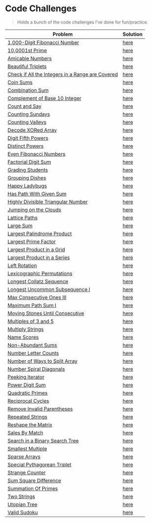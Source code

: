 # Code Challenges

> Holds a bunch of the code challenges I've done for fun/practice.

| Problem                                                                                         | Solution                                                                       |
| ----------------------------------------------------------------------------------------------- | ------------------------------------------------------------------------------ |
| [1,000-Digit Fibonacci Number](https://projecteuler.net/problem=25)                                                                   | [here](./project-euler/1000_digit_fibonacci_number.py)                            |
| [10,0001st Prime](https://projecteuler.net/problem=7)                                                                                 | [here](./project-euler/nth_prime.py)                                              |
| [Amicable Numbers](https://projecteuler.net/problem=21)                                                                               | [here](./project-euler/amicable_numbers.py)                                       |
| [Beautiful Triplets](https://www.hackerrank.com/challenges/beautiful-triplets)                                                        | [here](./hacker-rank/BeautifulTriplets.java)                                    |
| [Check if All the Integers in a Range are Covered](https://leetcode.com/problems/check-if-all-the-integers-in-a-range-are-covered)    | [here](./leetcode/is_covered.py)  |
| [Coin Sums](https://projecteuler.net/problem=31)                                                                                      | [here](./project-euler/coin_sums.py)  |
| [Combination Sum](https://leetcode.com/problems/combination-sum)                                                                      | [here](./leetcode/CombinationSum.java)    |
| [Complement of Base 10 Integer](https://leetcode.com/problems/complement-of-base-10-integer)                                          | [here](./leetcode/ComplementOfBase10Integer.java)                            |
| [Count and Say](https://leetcode.com/problems/count-and-say)                                                                          | [here](./leetcode/CountAndSay.java)                                                      |
| [Counting Sundays](https://projecteuler.net/problem=19)                                                                               | [here](./project-euler/counting_sundays.py)                                       |
| [Counting Valleys](https://www.hackerrank.com/challenges/counting-valleys)                                                            | [here](./hacker-rank/counting-valleys.js)                                       |
| [Decode XORed Array](https://leetcode.com/problems/decode-xored-array)                                                                | [here](./leetcode/DecodeXoredArray.java)  |
| [Digit Fifth Powers](https://projecteuler.net/problem=30)                                                                             | [here](./project-euler/digit_fifth_powers.py) |
| [Distinct Powers](https://projecteuler.net/problem=29)                                                                                | [here](./project-euler/distinct_powers.py)    |
| [Even Fibonacci Numbers](https://projecteuler.net/problem=2)                                                                          | [here](./project-euler/even_fibonacci_numbers.py) |
| [Factorial Digit Sum](https://projecteuler.net/problem=20)                                                                            | [here](./project-euler/factorial_digit_sum.py)                                    |
| [Grading Students](https://www.hackerrank.com/challenges/grading)                                                                     | [here](./hacker-rank/GradingStudents.java)                                      |
| [Grouping Dishes](https://app.codesignal.com/interview-practice/question/xrFgR63cw7Nch4vXo/description)                               | [here](./code-signal/GroupingDishes.java)                                       |
| [Happy Ladybugs](https://www.hackerrank.com/challenges/happy-ladybug)                                                                 | [here](./hacker-rank/HappyLadybugs.java)                                        |
| [Has Path With Given Sum](https://app.codesignal.com/interview-practice/question/TG4tEMPnAc3PnzRCs/description)                       | [here](./code-signal/HasPathWithGivenSum.java)                                  |
| [Highly Divisible Triangular Number](https://projecteuler.net/problem=12)                                                             | [here](./project-euler/highly_divisible_triangular_number.py)                     |
| [Jumping on the Clouds](https://www.hackerrank.com/challenges/jumping-on-the-clouds)                                                  | [here](./hacker-rank/jumping-on-clouds.js)                                      |
| [Lattice Paths](https://projecteuler.net/problem=15)                                                                                  | [here](./project-euler/lattice_paths.py)                                          |
| [Large Sum](https://projecteuler.net/problem=13)                                                                                      | [here](./project-euler/large_sum/large_sum.py)                                    |
| [Largest Palindrome Product](https://projecteuler.net/problem=4)                                                                      | [here](./project-euler/largest_palindrome_product.py)                             |
| [Largest Prime Factor](https://projecteuler.net/problem=3)                                                                            | [here](./project-euler/largest_prime_number.py)                                   |
| [Largest Product in a Grid](https://projecteuler.net/problem=11)                                                                      | [here](./project-euler/largest_product_in_grid/largest_product_in_grid.py)        |
| [Largest Product in a Series](https://projecteuler.net/problem=8)                                                                     | [here](./project-euler/largest_product_in_series/largest_product_in_series.py)    |
| [Left Rotation](https://www.hackerrank.com/challenges/array-left-rotation)                                                            | [here](./hacker-rank/LeftRotation.java)                                         |
| [Lexicographic Permutations](https://projecteuler.net/problem=24)                                                                     | [here](./project-euler/lexicographic_permutations.py)                             |
| [Longest Collatz Sequence](https://projecteuler.net/problem=14)                                                                       | [here](./project-euler/longest_collatz_sequence.py)                               |
| [Longest Uncommon Subsequence I](https://leetcode.com/problems/longest-uncommon-subsequence-i)                                        | [here](./leetcode/LongestUncommonSubsequenceI.java)                          |
| [Max Consecutive Ones III](https://leetcode.com/problems/max-consecutive-ones-iii)                                                    | [here](./leetcode/MaxConsecutiveOnesIII.java)                                |
| [Maximum Path Sum I](https://projecteuler.net/problem=18)                                                                             | [here](./project-euler/maximum_path_sum_i/maximum_path_sum_i.py)                  |
| [Moving Stones Until Consecutive](https://leetcode.com/problems/moving-stones-until-consecutive)                                      | [here](./leetcode/MovingStonesUntilConsecutive.java)                         |
| [Multiples of 3 and 5](https://projecteuler.net/problem=1)                                                                            | [here](./project-euler/multiples_of_3_and_5.py)                                   |
| [Multiply Strings](https://leetcode.com/problems/multiply-strings)                                                                    | [here](./leetcode/MultiplyStrings.java)                                      |
| [Name Scores](https://projecteuler.net/problem=22)                                                                                    | [here](./project-euler/name_scores/name_scores.py)                                |
| [Non-Abundant Sums](https://projecteuler.net/problem=23)                                                                              | [here](./project-euler/non_abundant_sums.py)                                      |
| [Number Letter Counts](https://projecteuler.net/problem=17)                                                                           | [here](./project-euler/NumberLetterCounts.java)                                   |
| [Number of Ways to Split Array](https://leetcode.com/problems/number-of-ways-to-split-array)                                          | [here](./leetcode/ways_to_split_array.py)                                         |
| [Number Spiral Diagonals](https://projecteuler.net/problem=28)                                                                        | [here](./project-euler/number_spiral_diagonals.py)                                |
| [Peeking Iterator](https://leetcode.com/problems/peeking-iterator)                                                                    | [here](./leetcode/PeekingIterator.java)                                           |
| [Power Digit Sum](https://projecteuler.net/problem=15)                                                                                | [here](./project-euler/power_digit_sum.py)                                        |
| [Quadratic Primes](https://projecteuler.net/problem=27)                                                                               | [here](./project-euler/quadratic_primes.py)                                       |
| [Reciprocal Cycles](https://projecteuler.net/problem=26)                                                                              | [here](./project-euler/reciprocal_cycles.py)                                      |
| [Remove Invalid Parentheses](https://leetcode.com/problems/remove-invalid-parentheses)                                                | [here](./leetcode/RemoveInvalidParentheses.java)                             |
| [Repeated Strings](https://www.hackerrank.com/challenges/repeated-string)                                                             | [here](./hacker-rank/repeated-string.js)                                        |
| [Reshape the Matrix](https://leetcode.com/problems/reshape-the-matrix)                                                                | [here](./leetcode/matrix_reshape.py)                                         |
| [Sales By Match](https://www.hackerrank.com/challenges/sock-merchant)                                                                 | [here](./hacker-rank/sales-by-match.js)                                         |
| [Search in a Binary Search Tree](https://leetcode.com/problems/search-in-a-binary-search-tree/)                                       | [here](./leetcode/SearchBST.ts)                                                        |
| [Smallest Multiple](https://projecteuler.net/problem=5)                                                                               | [here](./project-euler/smallest_multiple.py)                                      |
| [Sparse Arrays](https://www.hackerrank.com/challenges/sparse-arrays)                                                                  | [here](./hacker-rank/SparseArrays.java)                                         |
| [Special Pythagorean Triplet](https://projecteuler.net/problem=9)                                                                     | [here](./project-euler/special_pythagorean_triplet.py)                            |
| [Strange Counter](https://www.hackerrank.com/challenges/strange-code)                                                                 | [here](./hacker-rank/special_pythagorean_triplet.py)                            |
| [Sum Square Difference](https://projecteuler.net/problem=6)                                                                           | [here](./project-euler/StrangeCounter.java)                                       |
| [Summation Of Primes](https://projecteuler.net/problem=10)                                                                            | [here](./project-euler/summation_of_primes.py)                                    |
| [Two Strings](https://www.hackerrank.com/challenges/two-strings)                                                                      | [here](./hacker-rank/TwoStrings.java)                                           |
| [Utopian Tree](https://www.hackerrank.com/challenges/utopian-tree)                                                                    | [here](./hacker-rank/UtopianTree.java)                                          |
| [Valid Sudoku](https://leetcode.com/problems/valid-sudoku)                                                                            | [here](./leetcode/ValidSudoku.java)                                                      |
